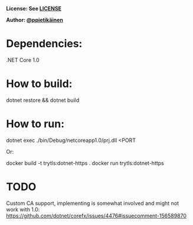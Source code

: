 **License: See [LICENSE](https://github.com/ouspg/trytls/blob/master/LICENSE)**

**Author: [@ppietikäinen](https://github.com/ppietikäinen)**

# Dependencies:

.NET Core 1.0

# How to build:
dotnet restore && dotnet build

# How to run:
dotnet exec ./bin/Debug/netcoreapp1.0/prj.dll <URL> <PORT

Or:

docker build -t trytls:dotnet-https .
docker run trytls:dotnet-https <URL> <PORT>

# TODO
Custom CA support, implementing is somewhat involved and might not work with 1.0:
https://github.com/dotnet/corefx/issues/4476#issuecomment-156589870
